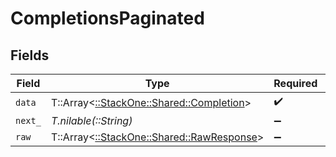 # CompletionsPaginated


## Fields

| Field                                                                           | Type                                                                            | Required                                                                        | Description                                                                     |
| ------------------------------------------------------------------------------- | ------------------------------------------------------------------------------- | ------------------------------------------------------------------------------- | ------------------------------------------------------------------------------- |
| `data`                                                                          | T::Array<[::StackOne::Shared::Completion](../../models/shared/completion.md)>   | :heavy_check_mark:                                                              | N/A                                                                             |
| `next_`                                                                         | *T.nilable(::String)*                                                           | :heavy_minus_sign:                                                              | N/A                                                                             |
| `raw`                                                                           | T::Array<[::StackOne::Shared::RawResponse](../../models/shared/rawresponse.md)> | :heavy_minus_sign:                                                              | N/A                                                                             |